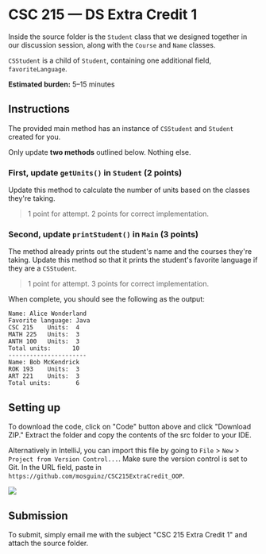 # CSC 215 — DS Extra Credit 1

Inside the source folder is the `Student` class that we designed together in our discussion session, along with
the `Course` and `Name` classes.

`CSStudent` is a child of `Student`, containing one additional field, `favoriteLanguage`.

**Estimated burden:** 5–15 minutes

## Instructions

The provided main method has an instance of `CSStudent` and `Student` created for you.

Only update **two methods** outlined below. Nothing else.

### First, update `getUnits()` in `Student` (2 points)

Update this method to calculate the number of units based on the classes they're taking.

> 1 point for attempt. 2 points for correct implementation.

### Second, update `printStudent()` in `Main` (3 points)

The method already prints out the student's name and the courses they're taking. Update this method so that it prints
the student's favorite language if they are a `CSStudent`.

> 1 point for attempt. 3 points for correct implementation.

When complete, you should see the following as the output:

```
Name: Alice Wonderland
Favorite language: Java
CSC 215    Units:  4
MATH 225   Units:  3
ANTH 100   Units:  3
Total units:      10
----------------------
Name: Bob McKendrick
ROK 193    Units:  3
ART 221    Units:  3
Total units:       6
```

## Setting up

To download the code, click on "Code" button above and click "Download ZIP." Extract the folder and copy the contents of
the src folder to your IDE.

Alternatively in IntelliJ, you can import this file by going to `File` > `New` > `Project from Version Control...`. Make
sure the version control is set to Git. In the URL field, paste in `https://github.com/mosguinz/CSC215ExtraCredit_OOP`.

![](import_from_git.png)

## Submission

To submit, simply email me with the subject "CSC 215 Extra Credit 1" and attach the source folder.
